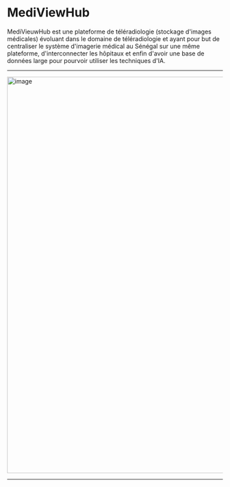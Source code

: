 # MediViewHub
MediVieuwHub est une plateforme de téléradiologie (stockage d'images médicales) évoluant dans le domaine de téléradiologie et ayant pour but de centraliser le système d'imagerie médical au Sénégal sur une même plateforme, d'interconnecter les hôpitaux et enfin d'avoir une base de données large pour pourvoir utiliser les techniques d'IA. 

----------------------

<img width="926" alt="image" src="https://github.com/AbdoulazizH/MediViewHub/assets/122400488/888511d1-032c-45f3-be81-4fb7cf424f52">

-----------------------



